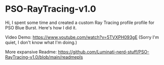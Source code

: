 # PSO-RayTracing-v1.0
Hi, I spent some time and created a custom Ray Tracing profile profile for PSO Blue Burst. Here's how I did it.

Video Demo: https://www.youtube.com/watch?v=5TVXPH093gE (Sorry I'm quiet, I don't know what I'm doing.)

More expansive Readme: https://github.com/Luminati-nerd-stuff/PSO-RayTracing-v1.0/blob/main/readmepls
